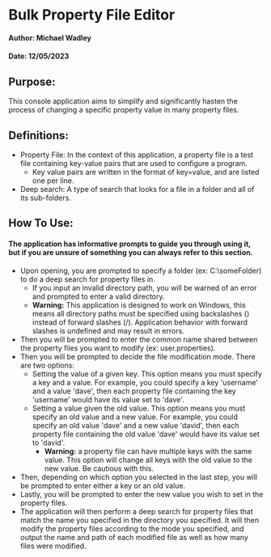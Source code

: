 
# Bulk Property File Editor
#### Author: Michael Wadley
#### Date: 12/05/2023

## Purpose:
This console application aims to simplify and significantly hasten the process of changing a specific property value in many property files.

## Definitions:
* Property File: In the context of this application, a property file is a test file containing key-value pairs that are used to configure a program.
  * Key value pairs are written in the format of key=value, and are listed one per line.
* Deep search: A type of search that looks for a file in a folder and all of its sub-folders.

## How To Use:

#### The application has informative prompts to guide you through using it, but if you are unsure of something you can always refer to this section.

* Upon opening, you are prompted to specify a folder (ex: C:\someFolder) to do a deep search for property files in.
  * If you input an invalid directory path, you will be warned of an error and prompted to enter a valid directory.
  * **Warning:** This application is designed to work on Windows, this means all directory paths must be specified using backslashes (\) instead of forward slashes (/). Application behavior with forward slashes is undefined and may result in errors.
* Then you will be prompted to enter the common name shared between the property files you want to modify (ex: user.properties).
* Then you will be prompted to decide the file modification mode. There are two options:
  * Setting the value of a given key. This option means you must specify a key and a value. For example, you could specify a key 'username' and a value 'dave', then each property file containing the key 'username' would have its value set to 'dave'.
  * Setting a value given the old value. This option means you must specify an old value and a new value. For example, you could specify an old value 'dave' and a new value 'david', then each property file containing the old value 'dave' would have its value set to 'david'.
    * **Warning:** a property file can have multiple keys with the same value. This option will change all keys with the old value to the new value. Be cautious with this.
* Then, depending on which option you selected in the last step, you will be prompted to enter either a key or an old value.
* Lastly, you will be prompted to enter the new value you wish to set in the property files.
* The application will then perform a deep search for property files that match the name you specified in the directory you specified. It will then modify the property files according to the mode you specified, and output the name and path of each modified file as well as how many files were modified.
